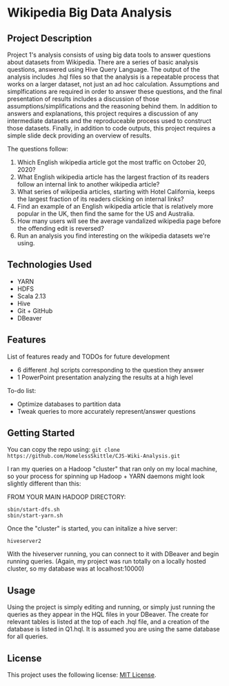 # Wikipedia Big Data Analysis

## Project Description

Project 1's analysis consists of using big data tools to answer questions about datasets from Wikipedia. There are a series of basic analysis questions, answered using Hive Query Language. The output of the analysis includes .hql files so that the analysis is a repeatable process that works on a larger dataset, not just an ad hoc calculation. Assumptions and simplfications are required in order to answer these questions, and the final presentation of results includes a discussion of those assumptions/simplifications and the reasoning behind them. In addition to answers and explanations, this project requires a discussion of any intermediate datasets and the reproduceable process used to construct those datasets. Finally, in addition to code outputs, this project requires a simple slide deck providing an overview of results. 

The questions follow: 
1. Which English wikipedia article got the most traffic on October 20, 2020? 
2. What English wikipedia article has the largest fraction of its readers follow an internal link to another wikipedia article? 
3. What series of wikipedia articles, starting with Hotel California, keeps the largest fraction of its readers clicking on internal links? 
4. Find an example of an English wikipedia article that is relatively more popular in the UK, then find the same for the US and Australia. 
5. How many users will see the average vandalized wikipedia page before the offending edit is reversed? 
6. Run an analysis you find interesting on the wikipedia datasets we're using.

## Technologies Used

* YARN
* HDFS
* Scala 2.13
* Hive
* Git + GitHub
* DBeaver

## Features

List of features ready and TODOs for future development
* 6 different .hql scripts corresponding to the question they answer
* 1 PowerPoint presentation analyzing the results at a high level

To-do list:
* Optimize databases to partition data
* Tweak queries to more accurately represent/answer questions 

## Getting Started
   
You can copy the repo using:
``` git clone https://github.com/HomelessSkittle/CJS-Wiki-Analysis.git ```

I ran my queries on a Hadoop "cluster" that ran only on my local machine, so your process for spinning up Hadoop + YARN daemons might look slightly different than this:

FROM YOUR MAIN HADOOP DIRECTORY:
```
sbin/start-dfs.sh
sbin/start-yarn.sh
```
Once the "cluster" is started, you can initalize a hive server:
```
hiveserver2
```
With the hiveserver running, you can connect to it with DBeaver and begin running queries.
(Again, my project was run totally on a locally hosted cluster, so my database was at localhost:10000)

## Usage

Using the project is simply editing and running, or simply just running the queries as they appear in the HQL files in your DBeaver.
The create for relevant tables is listed at the top of each .hql file, and a creation of the database is listed in Q1.hql. It is assumed you are using the same database for all queries.


## License

This project uses the following license: [MIT License](<https://mit-license.org/>).
